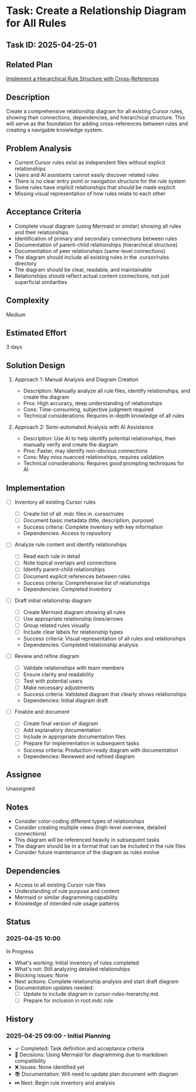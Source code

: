 # Task: Create a Relationship Diagram for All Rules

## Task ID: 2025-04-25-01

## Related Plan

[Implement a Hierarchical Rule Structure with Cross-References](../plans/cursor-rules-hierarchy.md)

## Description

Create a comprehensive relationship diagram for all existing Cursor rules, showing their connections, dependencies, and hierarchical structure. This will serve as the foundation for adding cross-references between rules and creating a navigable knowledge system.

## Problem Analysis

- Current Cursor rules exist as independent files without explicit relationships
- Users and AI assistants cannot easily discover related rules
- There is no clear entry point or navigation structure for the rule system
- Some rules have implicit relationships that should be made explicit
- Missing visual representation of how rules relate to each other

## Acceptance Criteria

- Complete visual diagram (using Mermaid or similar) showing all rules and their relationships
- Identification of primary and secondary connections between rules
- Documentation of parent-child relationships (hierarchical structure)
- Documentation of peer relationships (same-level connections)
- The diagram should include all existing rules in the .cursor/rules directory
- The diagram should be clear, readable, and maintainable
- Relationships should reflect actual content connections, not just superficial similarities

## Complexity

Medium

## Estimated Effort

3 days

## Solution Design

1. Approach 1: Manual Analysis and Diagram Creation
   - Description: Manually analyze all rule files, identify relationships, and create the diagram
   - Pros: High accuracy, deep understanding of relationships
   - Cons: Time-consuming, subjective judgment required
   - Technical considerations: Requires in-depth knowledge of all rules

2. Approach 2: Semi-automated Analysis with AI Assistance
   - Description: Use AI to help identify potential relationships, then manually verify and create the diagram
   - Pros: Faster, may identify non-obvious connections
   - Cons: May miss nuanced relationships, requires validation
   - Technical considerations: Requires good prompting techniques for AI

## Implementation

- [ ] Inventory all existing Cursor rules
  - [ ] Create list of all .mdc files in .cursor/rules
  - [ ] Document basic metadata (title, description, purpose)
  - Success criteria: Complete inventory with key information
  - Dependencies: Access to repository

- [ ] Analyze rule content and identify relationships
  - [ ] Read each rule in detail
  - [ ] Note topical overlaps and connections
  - [ ] Identify parent-child relationships
  - [ ] Document explicit references between rules
  - Success criteria: Comprehensive list of relationships
  - Dependencies: Completed inventory

- [ ] Draft initial relationship diagram
  - [ ] Create Mermaid diagram showing all rules
  - [ ] Use appropriate relationship lines/arrows
  - [ ] Group related rules visually
  - [ ] Include clear labels for relationship types
  - Success criteria: Visual representation of all rules and relationships
  - Dependencies: Completed relationship analysis

- [ ] Review and refine diagram
  - [ ] Validate relationships with team members
  - [ ] Ensure clarity and readability
  - [ ] Test with potential users
  - [ ] Make necessary adjustments
  - Success criteria: Validated diagram that clearly shows relationships
  - Dependencies: Initial diagram draft

- [ ] Finalize and document
  - [ ] Create final version of diagram
  - [ ] Add explanatory documentation
  - [ ] Include in appropriate documentation files
  - [ ] Prepare for implementation in subsequent tasks
  - Success criteria: Production-ready diagram with documentation
  - Dependencies: Reviewed and refined diagram

## Assignee

Unassigned

## Notes

- Consider color-coding different types of relationships
- Consider creating multiple views (high-level overview, detailed connections)
- This diagram will be referenced heavily in subsequent tasks
- The diagram should be in a format that can be included in the rule files
- Consider future maintenance of the diagram as rules evolve

## Dependencies

- Access to all existing Cursor rule files
- Understanding of rule purpose and content
- Mermaid or similar diagramming capability
- Knowledge of intended rule usage patterns

## Status

### 2025-04-25 10:00

In Progress

- What's working: Initial inventory of rules completed
- What's not: Still analyzing detailed relationships
- Blocking issues: None
- Next actions: Complete relationship analysis and start draft diagram
- Documentation updates needed:
  - [ ] Update to include diagram in cursor-rules-hierarchy.md
  - [ ] Prepare for inclusion in root.mdc rule

## History

### 2025-04-25 09:00 - Initial Planning

- ✓ Completed: Task definition and acceptance criteria
- 🤔 Decisions: Using Mermaid for diagramming due to markdown compatibility
- ❌ Issues: None identified yet
- 📚 Documentation: Will need to update plan document with diagram
- ⏭️ Next: Begin rule inventory and analysis
